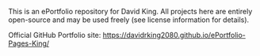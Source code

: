 This is an ePortfolio repository for David King. All projects here are entirely open-source and may be used freely (see license information for details).

Official GitHub Portfolio site: https://davidrking2080.github.io/ePortfolio-Pages-King/
